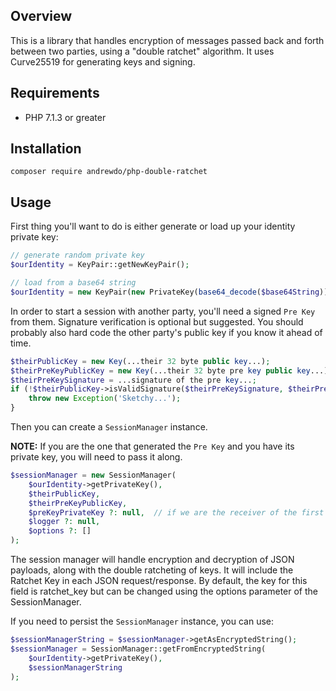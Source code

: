 ## Overview
This is a library that handles encryption of messages passed back and forth between two parties,
using a "double ratchet" algorithm. It uses Curve25519 for generating keys and signing.

## Requirements
- PHP 7.1.3 or greater

## Installation
`composer require andrewdo/php-double-ratchet`

## Usage
First thing you'll want to do is either generate or load up your identity private key:

```php
// generate random private key
$ourIdentity = KeyPair::getNewKeyPair();

// load from a base64 string
$ourIdentity = new KeyPair(new PrivateKey(base64_decode($base64String)));
```

In order to start a session with another party, you'll need a signed `Pre Key` from them.
Signature verification is optional but suggested. You should probably also hard code the other
party's public key if you know it ahead of time.

```php
$theirPublicKey = new Key(...their 32 byte public key...);
$theirPreKeyPublicKey = new Key(...their 32 byte pre key public key...);
$theirPreKeySignature = ...signature of the pre key...;
if (!$theirPublicKey->isValidSignature($theirPreKeySignature, $theirPreKey->getValue())) {
    throw new Exception('Sketchy...');
} 
```

Then you can create a `SessionManager` instance.

**NOTE:** If you are the one that generated the `Pre Key` and you have its private key, you will need to pass it along.
```php
$sessionManager = new SessionManager(
    $ourIdentity->getPrivateKey(),
    $theirPublicKey,
    $theirPreKeyPublicKey,
    $preKeyPrivateKey ?: null,  // if we are the receiver of the first message
    $logger ?: null,
    $options ?: []
);
```

The session manager will handle encryption and decryption of JSON payloads, along with the double ratcheting of keys.
It will include the Ratchet Key in each JSON request/response. By default, the key for this field is ratchet_key but can be changed
using the options parameter of the SessionManager.

If you need to persist the `SessionManager` instance, you can use:
```php
$sessionManagerString = $sessionManager->getAsEncryptedString();
$sessionManager = SessionManager::getFromEncryptedString(
    $ourIdentity->getPrivateKey(),
    $sessionManagerString
);
```

